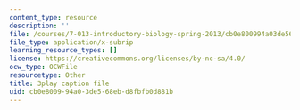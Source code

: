 ```yaml
---
content_type: resource
description: ''
file: /courses/7-013-introductory-biology-spring-2013/cb0e800994a03de568ebd8fbfb0d881b_62FdhX-zS2Y.srt
file_type: application/x-subrip
learning_resource_types: []
license: https://creativecommons.org/licenses/by-nc-sa/4.0/
ocw_type: OCWFile
resourcetype: Other
title: 3play caption file
uid: cb0e8009-94a0-3de5-68eb-d8fbfb0d881b
---
```

